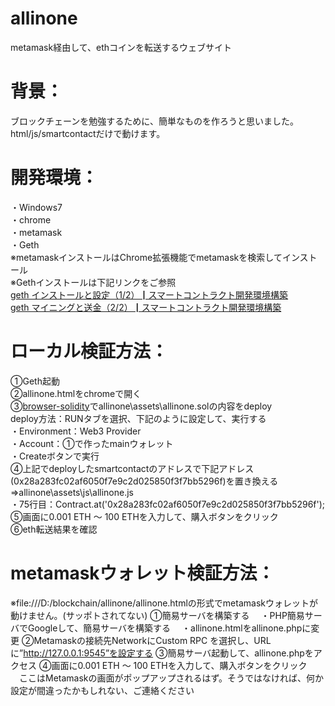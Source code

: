 # allinone  
metamask経由して、ethコインを転送するウェブサイト  
# 背景：  
ブロックチェーンを勉強するために、簡単なものを作ろうと思いました。  
html/js/smartcontactだけで動けます。  
# 開発環境：  
・Windows7  
・chrome  
・metamask  
・Geth  
※metamaskインストールはChrome拡張機能でmetamaskを検索してインストール  
※Gethインストールは下記リンクをご参照  
[geth インストールと設定（1/2）┃スマートコントラクト開発環境構築](https://it-developer.info/blockchain/development-environment-1/)   
[geth マイニングと送金（2/2）┃スマートコントラクト開発環境構築](https://it-developer.info/blockchain/development-environment-2/)  
  
# ローカル検証方法： 
①Geth起動  
②allinone.htmlをchromeで開く  
③[browser-solidity](https://ethereum.github.io/browser-solidity)でallinone\assets\allinone.solの内容をdeploy  
  deploy方法：RUNタブを選択、下記のように設定して、実行する  
  ・Environment：Web3 Provider  
  ・Account：①で作ったmainウォレット  
  ・Createボタンで実行  
④上記でdeployしたsmartcontactのアドレスで下記アドレス(0x28a283fc02af6050f7e9c2d025850f3f7bb5296f)を置き換える  
  ⇒allinone\assets\js\allinone.js  
  ・75行目：Contract.at('0x28a283fc02af6050f7e9c2d025850f3f7bb5296f');  
⑤画面に0.001 ETH ～ 100 ETHを入力して、購入ボタンをクリック  
⑥eth転送結果を確認  

# metamaskウォレット検証方法： 
※file:///D:/blockchain/allinone/allinone.htmlの形式でmetamaskウォレットが動けません。(サッポトされてない)
①簡易サーバを構築する
　・PHP簡易サーバでGoogleして、簡易サーバを構築する
　・allinone.htmlをallinone.phpに変更
②Metamaskの接続先NetworkにCustom RPC を選択し、URLに”http://127.0.0.1:9545”を設定する
③簡易サーバ起動して、allinone.phpをアクセス
④画面に0.001 ETH ～ 100 ETHを入力して、購入ボタンをクリック 
　ここはMetamaskの画面がポップアップされるはず。そうではなければ、何か設定が間違ったかもしれない、ご連絡ください
